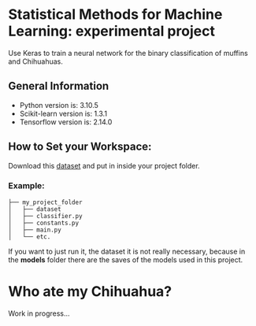 # Statistical Methods for Machine Learning: experimental project
Use Keras to train a neural network for the binary classification of muffins and Chihuahuas.

## General Information

- Python version is: 3.10.5
- Scikit-learn version is: 1.3.1
- Tensorflow version is: 2.14.0

## How to Set your Workspace:
Download this [dataset](https://www.kaggle.com/datasets/samuelcortinhas/muffin-vs-chihuahua-image-classification)
and put in inside your project folder.

### Example:
```
├── my_project_folder
│   ├── dataset
│   ├── classifier.py
│   ├── constants.py
│   ├── main.py
│   └── etc.
```

If you want to just run it, the dataset it is not really necessary,
because in the **models** folder there are the saves of the models used in this project.

# Who ate my Chihuahua?
Work in progress...
